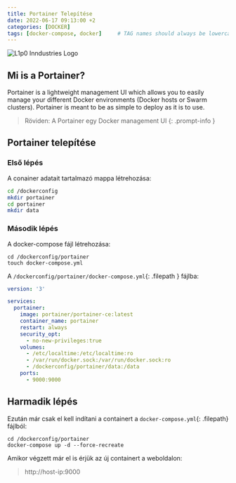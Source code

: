 ```yaml
---
title: Portainer Telepítése
date: 2022-06-17 09:13:00 +2
categories: [DOCKER]
tags: [docker-compose, docker]     # TAG names should always be lowercase
---
```


![L1p0 Inndustries Logo](https://i.imgur.com/JeX5nMc.png)

## Mi is a Portainer?

Portainer is a lightweight management UI which allows you to easily manage your different Docker environments (Docker hosts or Swarm clusters).
Portainer is meant to be as simple to deploy as it is to use.

> Röviden: A Portainer egy Docker management UI
{: .prompt-info }

## Portainer telepítése

### Első lépés

A conainer adatait tartalmazó mappa létrehozása:

```bash
cd /dockerconfig
mkdir portainer
cd portainer
mkdir data
```

### Második lépés

A docker-compose fájl létrehozása:

```shell
cd /dockerconfig/portainer
touch docker-compose.yml
```

A `/dockerconfig/portainer/docker-compose.yml`{: .filepath } fájlba:

```yaml
version: '3'

services:
  portainer:
    image: portainer/portainer-ce:latest
    container_name: portainer
    restart: always
    security_opt:
      - no-new-privileges:true
    volumes:
      - /etc/localtime:/etc/localtime:ro
      - /var/run/docker.sock:/var/run/docker.sock:ro
      - /dockerconfig/portainer/data:/data
    ports:
      - 9000:9000
```

## Harmadik lépés

Ezután már csak el kell indítani a containert a `docker-compose.yml`{: .filepath} fájlból:

```shell
cd /dockerconfig/portainer
docker-compose up -d --force-recreate
```

Amikor végzett már el is érjük az új containert a weboldalon:
> http://host-ip:9000
